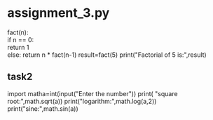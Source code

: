 # assignment_3.py
 fact(n):  
 if n == 0:   
 return 1   
 else: 
 return n * fact(n-1)
 result=fact(5)
 print("Factorial of  5 is:",result)
 
 ##  task2
 import matha=int(input("Enter the number"))
 print( "square root:",math.sqrt(a))
 print("logarithm:",math.log(a,2))
 print("sine:",math.sin(a))
